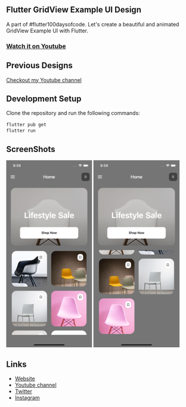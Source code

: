 ## Flutter GridView Example UI Design

A part of #flutter100daysofcode. Let's create a beautiful and animated GridView Example UI with Flutter.

### [Watch it on Youtube](https://youtu.be/sEXekxd_IdM)

## Previous Designs
[Checkout my Youtube channel](https://youtube.com/afgprogrammer)


## Development Setup
Clone the repository and run the following commands:
```
flutter pub get
flutter run
```

## ScreenShots

<img src="assets/screenshot/one.png" height="500em" />&nbsp;<img src="assets/screenshot/two.png" height="500em" />


## Links

* [Website](https://afgprogrammer.com)
* [Youtube channel](https://youtube.com/afgprogrammer)
* [Twitter](https://twitter.com/afgprogrammer)
* [Instagram](https://instagram.com/afgprogrammer)
